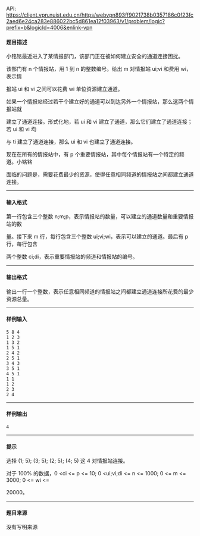 API: https://client.vpn.nuist.edu.cn/https/webvpn893ff9021738b0357186c0f23fc2aed6e24ca283e886022bc5d861ea12f03963/v1/problem/logic?prefix=b&logicId=4006&enlink-vpn

#### 题目描述

小铭铭最近进入了某情报部门，该部门正在被如何建立安全的通道连接困扰。

该部门有 n 个情报站，用 1 到 n 的整数编号。给出 m 对情报站 ui;vi 和费用 wi，表示情

报站 ui 和 vi 之间可以花费 wi 单位资源建立通道。

如果一个情报站经过若干个建立好的通道可以到达另外一个情报站，那么这两个情报站就

建立了通道连接。形式化地，若 ui 和 vi 建立了通道，那么它们建立了通道连接；若 ui 和 vi 均

与 ti 建立了通道连接，那么 ui 和 vi 也建立了通道连接。

现在在所有的情报站中，有 p 个重要情报站，其中每个情报站有一个特定的频道。小铭铭

面临的问题是，需要花费最少的资源，使得任意相同频道的情报站之间都建立通道连接。

---

#### 输入格式

第一行包含三个整数 n;m;p，表示情报站的数量，可以建立的通道数量和重要情报站的数

量。接下来 m 行，每行包含三个整数 ui;vi;wi，表示可以建立的通道。最后有 p 行，每行包含

两个整数 ci;di，表示重要情报站的频道和情报站的编号。

---

#### 输出格式

输出一行一个整数，表示任意相同频道的情报站之间都建立通道连接所花费的最少资源总量。

---

#### 样例输入
```
5 8 4
1 2 3
1 3 2 
1 5 1
2 4 2
2 5 1
3 4 3 
3 5 1
4 5 1
1 1
1 2
2 3
2 4
```

---

#### 样例输出
```
4
```

---

#### 提示

选择 (1; 5); (3; 5); (2; 5); (4; 5) 这 4 对情报站连接。

对于 100% 的数据，0 <ci <= p <= 10; 0 <ui;vi;di <= n <= 1000; 0 <= m <= 3000; 0 <= wi <=

20000。

---

#### 题目来源

没有写明来源